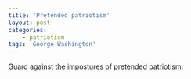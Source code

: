 ```yaml
---
title: 'Pretended patriotism'
layout: post
categories:
    - patriotism
tags: 'George Washington'
---
```


Guard against the impostures of pretended patriotism.